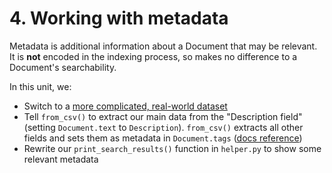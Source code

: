 # 4. Working with metadata

Metadata is additional information about a Document that may be relevant. It is **not** encoded in the indexing process, so makes no difference to a Document's searchability.

In this unit, we:

- Switch to a [more complicated, real-world dataset](https://www.kaggle.com/thunderz/anime-dataset?select=anime_data.csv)
- Tell `from_csv()` to extract our main data from the "Description field" (setting `Document.text` to `Description`). `from_csv()` extracts all other fields and sets them as metadata in `Document.tags` ([docs reference](https://docs.jina.ai/fundamentals/document/document-api/#document-tags))
- Rewrite our `print_search_results()` function in `helper.py` to show some relevant metadata
